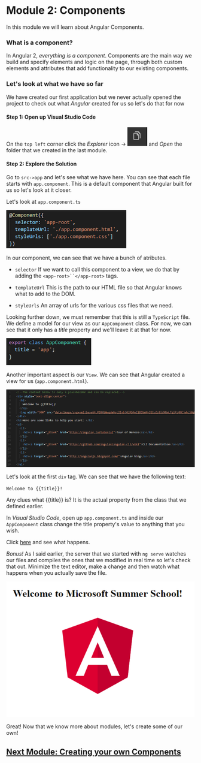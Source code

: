 # Module 2: Components

In this module we will learn about Angular Components. 

### What is a component?

In Angular 2, *everything is a component*. Components are the main way we build and specify elements and logic on the page, through both custom elements and attributes that add functionality to our existing components.

### Let's look at what we have so far

We have created our first application but we never actually opened the project to check out what *Angular* created for us so let's do that for now

#### Step 1: Open up Visual Studio Code

On the `top left` corner click the *Explorer* icon -> ![ExplorerIcon](https://github.com/microsoft-dx/angular2-fundamentals/blob/master/Images/module-2-1.PNG) and *Open* the folder that we created in the last module.

#### Step 2: Explore the Solution

Go to `src->app` and let's see what we have here. You can see that each file starts with `app.component`. This is a default component that Angular built for us so let's look at it closer. 

Let's look at `app.component.ts`

![First Component](https://github.com/microsoft-dx/angular2-fundamentals/blob/master/Images/module-2-2.PNG)

In our component, we can see that we have a bunch of atributes.

* `selector`
  If we want to call this component to a view, we do that by adding the `<app-root>``</app-root>` tags.
  
* `templateUrl`
  This is the path to our HTML file so that Angular knows what to add to the DOM.
  
* `styleUrls`
  An array of urls for the various css files that we need.
  
Looking further down, we must remember that this is still a `TypeScript` file. We define a model for our view as our `AppComponent` class. For now, we can see that it only has a *title* property and we'll leave it at that for now.

![Model](https://github.com/microsoft-dx/angular2-fundamentals/blob/master/Images/module-2-3.PNG)

Another important aspect is our `View`. We can see that Angular created a view for us (`app.component.html`). 

![View](https://github.com/microsoft-dx/angular2-fundamentals/blob/master/Images/module-2-4.PNG)

Let's look at the first `div` tag. We can see that we have the following text:

`Welcome to {{title}}!`

Any clues what {{title}} is? It is the actual property from the class that we defined earlier.

In *Visual Studio Code*, open up `app.component.ts` and inside our `AppComponent` class change the title property's value to anything that you wish. 

Click [here](http://localhost:4200/) and see what happens. 

*Bonus!* As I said earlier, the server that we started with `ng serve` watches our files and compiles the ones that we modified in real time so let's check that out. Minimize the text editor, make a change and then watch what happens when you actually save the file.

![HelloWorld2](https://github.com/microsoft-dx/angular2-fundamentals/blob/master/Images/module-2-5.PNG)

Great! Now that we know more about modules, let's create some of our own!

## [Next Module: Creating your own Components](https://github.com/microsoft-dx/angular2-fundamentals/blob/master/3.Creating-Components/README.md)
